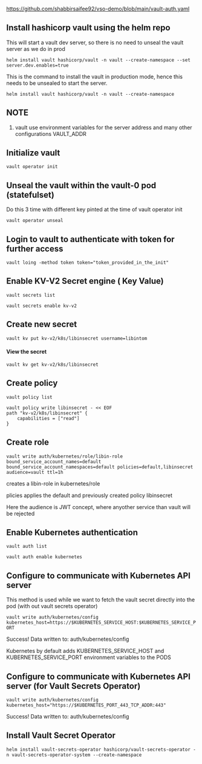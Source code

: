 https://github.com/shabbirsaifee92/vso-demo/blob/main/vault-auth.yaml

## Install hashicorp vault using the helm repo

This will start a vault dev server, so there is no need to unseal the vault server as we do in prod

`helm install vault hashicorp/vault -n vault --create-namespace --set server.dev.enables=true`

This is the command to install the vault in production mode, hence this needs to be unsealed to start the server.

`helm install vault hashicorp/vault -n vault --create-namespace`

## NOTE
1. vault use environment variables for the server address and many other configurations
    VAULT_ADDR

## Initialize vault

`vault operator init`

## Unseal the vault within the vault-0 pod (statefulset)
Do this 3 time with different key pinted at the time of vault operator init

`vault operator unseal`

## Login to vault to authenticate with token for further access

`vault loing -method token token="token_provided_in_the_init"`

## Enable KV-V2 Secret engine ( Key Value)

`vault secrets list`

`vault secrets enable kv-v2`

## Create new secret

`vault kv put kv-v2/k8s/libinsecret username=libintom`

#### View the secret

`vault kv get kv-v2/k8s/libinsecret`

## Create policy

`vault policy list`

```
vault policy write libinsecret - << EOF
path "kv-v2/k8s/libinsecret" {
    capabilities = ["read"]
}
```
## Create role

```
vault write auth/kubernetes/role/libin-role bound_service_account_names=default bound_service_account_namespaces=default policies=default,libinsecret audience=vault ttl=1h
```
creates a libin-role in kubernetes/role

plicies applies the default and previously created policy libinsecret

Here the audience is JWT concept, where anyother service than vault will be rejected

## Enable Kubernetes authentication

`vault auth list`

`vault auth enable kubernetes`

## Configure to communicate with Kubernetes API server

This method is used while we want to fetch the vault secret directly into the pod (with out vault secrets operator)

`vault write auth/kubernetes/config kubernetes_host=https://$KUBERNETES_SERVICE_HOST:$KUBERNETES_SERVICE_PORT`

Success! Data written to: auth/kubernetes/config

Kubernetes by default adds KUBERNETES_SERVICE_HOST and KUBERNETES_SERVICE_PORT environment variables to the PODS

## Configure to communicate with Kubernetes API server (for Vault Secrets Operator)

`vault write auth/kubernetes/config kubernetes_host="https://$KUBERNETES_PORT_443_TCP_ADDR:443"`

Success! Data written to: auth/kubernetes/config

## Install Vault Secret Operator

`helm install vault-secrets-operator hashicorp/vault-secrets-operator -n vault-secrets-operator-system --create-namespace`




